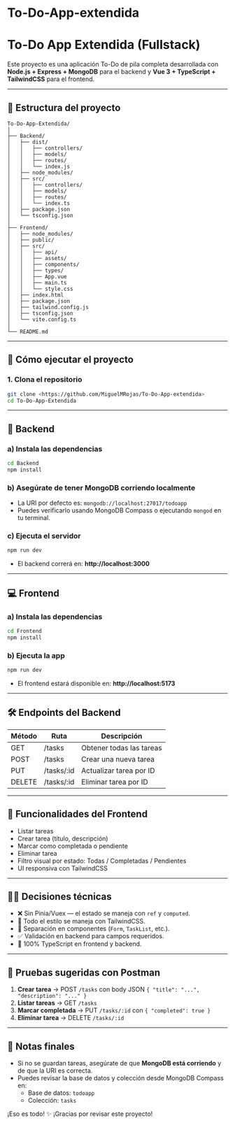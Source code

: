 # To-Do-App-extendida

# To-Do App Extendida (Fullstack)

Este proyecto es una aplicación To-Do de pila completa desarrollada con **Node.js + Express + MongoDB** para el backend y **Vue 3 + TypeScript + TailwindCSS** para el frontend.

---

## 📁 Estructura del proyecto

```
To-Do-App-Extendida/
│
├── Backend/
│   ├── dist/
│   │   ├── controllers/
│   │   ├── models/
│   │   ├── routes/
│   │   └── index.js
│   ├── node_modules/
│   ├── src/
│   │   ├── controllers/
│   │   ├── models/
│   │   ├── routes/
│   │   └── index.ts
│   ├── package.json
│   └── tsconfig.json
│
├── Frontend/
│   ├── node_modules/
│   ├── public/
│   ├── src/
│   │   ├── api/
│   │   ├── assets/
│   │   ├── components/
│   │   ├── types/
│   │   ├── App.vue
│   │   ├── main.ts
│   │   └── style.css
│   ├── index.html
│   ├── package.json
│   ├── tailwind.config.js
│   ├── tsconfig.json
│   └── vite.config.ts
│
└── README.md
```

---

## 🚀 Cómo ejecutar el proyecto

### 1. Clona el repositorio

```bash
git clone <https://github.com/MiguelMRojas/To-Do-App-extendida>
cd To-Do-App-Extendida
```

---

## 🔧 Backend

### a) Instala las dependencias

```bash
cd Backend
npm install
```

### b) Asegúrate de tener MongoDB corriendo localmente

- La URI por defecto es: `mongodb://localhost:27017/todoapp`
- Puedes verificarlo usando MongoDB Compass o ejecutando `mongod` en tu terminal.

### c) Ejecuta el servidor

```bash
npm run dev
```

- El backend correrá en: **http://localhost:3000**

---

## 💻 Frontend

### a) Instala las dependencias

```bash
cd Frontend
npm install
```

### b) Ejecuta la app

```bash
npm run dev
```

- El frontend estará disponible en: **http://localhost:5173**

---

## 🛠️ Endpoints del Backend

| Método | Ruta         | Descripción                       |
|--------|--------------|-----------------------------------|
| GET    | /tasks       | Obtener todas las tareas          |
| POST   | /tasks       | Crear una nueva tarea             |
| PUT    | /tasks/:id   | Actualizar tarea por ID           |
| DELETE | /tasks/:id   | Eliminar tarea por ID             |

---

## 🎨 Funcionalidades del Frontend

- Listar tareas
- Crear tarea (título, descripción)
- Marcar como completada o pendiente
- Eliminar tarea
- Filtro visual por estado: Todas / Completadas / Pendientes
- UI responsiva con TailwindCSS

---

## 🧑‍💻 Decisiones técnicas

- ❌ Sin Pinia/Vuex — el estado se maneja con `ref` y `computed`.
- 💅 Todo el estilo se maneja con TailwindCSS.
- 🧩 Separación en componentes (`Form`, `TaskList`, etc.).
- ✅ Validación en backend para campos requeridos.
- 🧠 100% TypeScript en frontend y backend.

---

## 🧪 Pruebas sugeridas con Postman

1. **Crear tarea** → POST `/tasks` con body JSON `{ "title": "...", "description": "..." }`
2. **Listar tareas** → GET `/tasks`
3. **Marcar completada** → PUT `/tasks/:id` con `{ "completed": true }`
4. **Eliminar tarea** → DELETE `/tasks/:id`

---

## 📌 Notas finales

- Si no se guardan tareas, asegúrate de que **MongoDB está corriendo** y de que la URI es correcta.
- Puedes revisar la base de datos y colección desde MongoDB Compass en:
  - Base de datos: `todoapp`
  - Colección: `tasks`

¡Eso es todo! ✨ ¡Gracias por revisar este proyecto!
